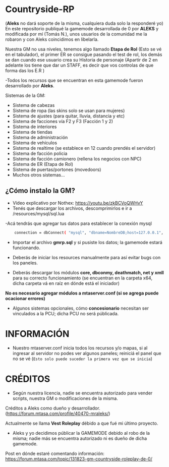 # Countryside-RP

(**Aleks** no dará soporte de la misma, cualquiera duda solo la responderé yo)
En este repositorio publiqué la gamemode desarrollada de 0 por **ALEKS** y modificada por mí (Tomás N.), unos usuarios de la comunidad me la robaron y con Aleks coincidimos en libelarla.

Nuestra GM no usa niveles, tenemos algo llamado **Etapa de Rol** (Esto se vé en el tabulador), el primer ER se consigue pasando el test de rol, los demás se dan cuando ese usuario crea su Historia de personaje (Apartir de 2 en adelante los tiene que dar un STAFF, es decir que vos controlas de que forma das los E.R )

-Todos los recursos que se encuentran en esta gamemode fueron desarrollado por **Aleks**.

Sistemas de la GM:

- Sistema de cabezas
- Sistema de ropa (las skins solo se  usan para mujeres)
- Sistema de ajustes (para quitar, lluvia, distancia y etc)
- Sistema de facciones vía F2 y F3 (Facción 1 y 2)
- Sistema de interiores
- Sistema de tiendas
- Sistema de administración
- Sistema de vehículos
- Sistema de realtime (se establece en 12 cuando prendés el servidor)
- Sistema de facción policia
- Sistema de facción camionero (rellena los negocios con NPC)
- Sistema de ER (Etapa de Rol)
- Sistema de puertas/portones (movedoors)
- Muchos otros sistemas...

## ¿Cómo instalo la GM?


- Vídeo explicativo por Nothex: https://youtu.be/zkBCVoQWHvY
- Tenés que descargar los archivos, descomprimirlos e ir a /resources/mysql/sql.lua

-Acá tendrás que agregar tus datos para establecer la conexión mysql
```bash
	connection = dbConnect( "mysql", "dbname=NombreDB;host=127.0.0.1", "usuario", "contraseña", "share=0" )
```

- Importar el archivo **gmrp.sql** y si pusiste los datos; la gamemode estará funcionando.


- Deberás de iniciar los resources manualmente para así evitar bugs con los paneles.

- Deberás descargar los módulos **core, dbconmy, deathmatch, net y xmll** para su correcto funcionamiento (se encuentran en la carpeta x64, dicha carpeta vá en raíz en dónde está el iniciador)

**No es necesario agregar módulos a mtaserver.conf (si se agrega puede ocacionar errores)**


- Algunos sistemas opcionales, cómo **concesionario** necesitan ser vinculados a la PCU; dicha PCU no será públicada. 




# INFORMACIÓN

- Nuestro mtaserver.conf inicia todos los recursos y/o mapas, si al ingresar al servidor no podes ver algunos paneles; reiniciá el panel que no se vé (`Esto solo puede suceder la primera vez que se inicia`)

# CRÉDITOS
* Según nuestra licencia, nadie se encuentra autorizado para vender scripts, nuestra GM o modificaciones de la misma.

Créditos a Aleks como dueño y desarrollador. (https://forum.mtasa.com/profile/40470-mraleks/)

Actualmente se llama **Vest Roleplay** débido a que fué mi último proyecto.

- Aleks y yo decidimos públicar la GAMEMODE debido al robo de la misma; nadie más se encuentra autorizado ni es dueño de dicha gamemode.

Post en dónde estaré comentando información: https://forum.mtasa.com/topic/131823-gm-countryside-roleplay-de-0/
